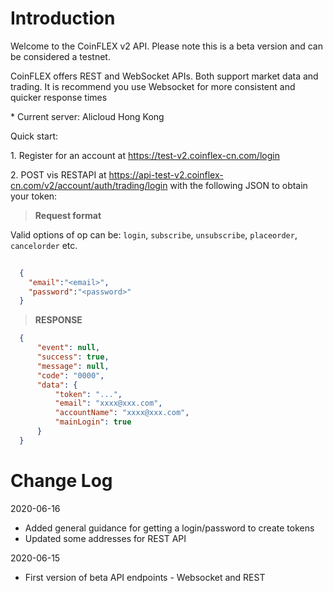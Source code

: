 # Introduction

Welcome to the CoinFLEX v2 API. Please note this is a beta version and can be considered a testnet.

CoinFLEX offers REST and WebSocket APIs. Both support market data and trading. It is recommend you use Websocket for more consistent and quicker response times<p><p> * Current server: Alicloud Hong Kong

Quick start:<p><p>1. Register for an account at https://test-v2.coinflex-cn.com/login<p><p>2. POST vis RESTAPI at
  https://api-test-v2.coinflex-cn.com/v2/account/auth/trading/login
  with the following JSON to obtain your token:

  > **Request format**

Valid options of op can be:  `login`, `subscribe`, `unsubscribe`, `placeorder`, `cancelorder` etc.

```json
 
  {
    "email":"<email>",
    "password":"<password>"
  }

```

> **RESPONSE**

```json
  {
      "event": null,
      "success": true,
      "message": null,
      "code": "0000",
      "data": {
          "token": "...",
          "email": "xxxx@xxx.com",
          "accountName": "xxxx@xxx.com",
          "mainLogin": true
      }
  }

```
# Change Log

2020-06-16
- Added general guidance for getting a login/password to create tokens
- Updated some addresses for REST API

2020-06-15
- First version of beta API endpoints - Websocket and REST

